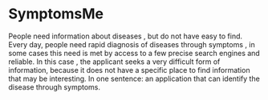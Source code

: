 # SymptomsMe
People need information about diseases , but do not have easy to find. Every day, people need rapid diagnosis of diseases through symptoms , in some cases this need is met by access to a few precise search engines and reliable. In this case , the applicant seeks a very difficult form of information, because it does not have a specific place to find information that may be interesting. In one sentence: an application that can identify the disease through symptoms.

